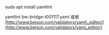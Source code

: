 sudo apt install yamllint

yamllint bw-bridge-t001117.yaml
或者
[http://www.bejson.com/validators/yaml\_editor/](http://www.bejson.com/validators/yaml_editor/)